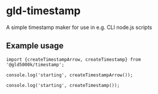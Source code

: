 # gld-timestamp
A simple timestamp maker for use in e.g. CLI node.js scripts

## Example usage
```
import {createTimestampArrow, createTimestamp} from '@gld5000k/timestamp';
```
```
console.log('starting', createTimestampArrow());
```
```
console.log('starting', createTimestamp());
```
